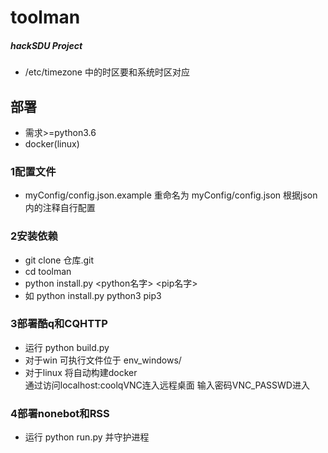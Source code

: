 # toolman
##### hackSDU Project  
 
- /etc/timezone 中的时区要和系统时区对应  
## 部署  
- 需求>=python3.6  
- docker(linux)  
### 1配置文件
-  myConfig/config.json.example 重命名为
    myConfig/config.json 根据json内的注释自行配置
### 2安装依赖  
- git clone 仓库.git
- cd toolman
- python install.py <python名字> <pip名字>
- 如 python install.py python3 pip3
### 3部署酷q和CQHTTP
- 运行 python build.py
- 对于win 可执行文件位于 env_windows/
- 对于linux 将自动构建docker  
 通过访问localhost:coolqVNC连入远程桌面
 输入密码VNC_PASSWD进入
### 4部署nonebot和RSS
- 运行 python run.py 并守护进程

